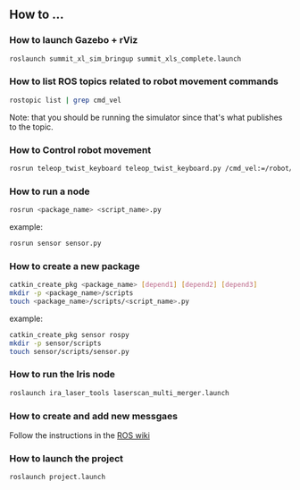 ## How to ...
### How to launch Gazebo + rViz
``` bash
roslaunch summit_xl_sim_bringup summit_xls_complete.launch
```
### How to list ROS topics related to robot movement commands
``` bash
rostopic list | grep cmd_vel
```
Note: that you should be running the simulator since that's what publishes to
the topic.

### How to Control robot movement
``` bash
rosrun teleop_twist_keyboard teleop_twist_keyboard.py /cmd_vel:=/robot/robotnik_base_control/cmd_vel
```
### How to run a node
``` bash
rosrun <package_name> <script_name>.py
```
example:
``` bash
rosrun sensor sensor.py
```
### How to create a new package
``` bash
catkin_create_pkg <package_name> [depend1] [depend2] [depend3]
mkdir -p <package_name>/scripts
touch <package_name>/scripts/<script_name>.py
```
example:
``` bash
catkin_create_pkg sensor rospy 
mkdir -p sensor/scripts
touch sensor/scripts/sensor.py
```
### How to run the Iris node
``` bash
roslaunch ira_laser_tools laserscan_multi_merger.launch
```
### How to create and add new messgaes
Follow the instructions in the [ROS wiki](http://wiki.ros.org/ROS/Tutorials/CreatingMsgAndSrv)

### How to launch the project
``` bash
roslaunch project.launch 
```